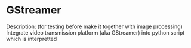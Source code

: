 # GStreamer

Description: (for testing before make it together with image processing) Integrate video transmission platform (aka GStreamer) into python script which is interpretted
